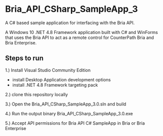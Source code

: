 # Bria_API_CSharp_SampleApp_3
A C# based sample application for interfacing with the Bria API.

A Windows 10 .NET 4.8 Framework application built with C# and WinForms that uses the Bria API to act as a remote control for CounterPath Bria and Bria Enterprise.

## Steps to run

1.) Install Visual Studio Community Edition 
  - install Desktop Application development options
  - install .NET 4.8 Framework targeting pack
  
2.) clone this repository locally

3.) Open the Bria_API_CSharp_SampleApp_3.0.sln and build 

4.) Run the output binary Bria_API_CSharp_SampleApp_3.0.exe

5.) Accept API permissions for Bria API C# SampleApp in Bria or Bria Enterprise
